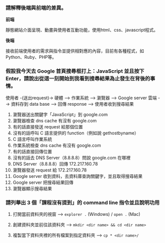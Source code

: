 ### 請解釋後端與前端的差異。

**前端**

靜態網站介面呈現、動畫與使用者互動功能，使用html、css、javascript程式。

**後端**

接收前端使用者的需求與指令並提供相對應的內容，目前有各種程式，如Python、Ruby、PHP等。



### 假設我今天去 Google 首頁搜尋框打上：JavaScript 並且按下 Enter，請說出從這一刻開始到我看到搜尋結果為止發生在背後的事情。

使用者 -(送出request)-> 硬體 --> 作業系統 --> 瀏覽器 --> Google server 雲端 --> 資料存到 data base --> 回傳 response --> 使用者收到搜尋結果

1. 瀏覽器送出關鍵字「JavaScript」到 google.com
2. 瀏覽器檢查 dns cache 有沒有 google.com
3. 有的話直接發送 request 給那個位置
4. 沒有的話呼叫 C 語言提供的 function（例如說 gethostbyname）
5. C 語言呼叫作業系統
6. 作業系統檢查 dns cache 有沒有 google.com
7. 有的話直接回傳位置
8. 沒有的話去 DNS Server（8.8.8.8）問說 google.com 在哪裡
9. DNS Server（8.8.8.8）回傳 172.217.160.78
10. 瀏覽器發送 request 給 172.217.160.78
11. Google server 收到資料，去資料庫查詢關鍵字，並且取得搜尋結果
12. Google server 把搜尋結果回傳
13. 瀏覽器顯示搜尋結果



### 請列舉出 3 個「課程沒有提到」的 command line 指令並且說明功用

1. 打開當前資料夾的視窗 --> `explorer .` (Windows) / `open .` (Mac)

2. 創建資料夾並前往該資料夾 --> `mkdir <dir name> && cd <dir name>`

3. 複製當下資料夾裡的所有檔案到指定資料夾 --> `cp * <dir name>/`
